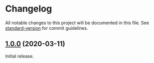 # Changelog

All notable changes to this project will be documented in this file. See [standard-version](https://github.com/conventional-changelog/standard-version) for commit guidelines.

## [1.0.0](https://github.com/aws/constructs/compare/v0.0.2...v1.0.0) (2020-03-11)

Initial release.
